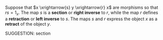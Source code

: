  Suppose that $x \xrightarrow{s} y \xrightarrow{r} x$ are morphisms so that $rs = 1_x$. The map $s$ is a **section** or **right inverse** to $r$, while the map $r$ defines a **retraction** or **left inverse** to $s$. The maps $s$ and $r$ express the object $x$ as a **retract** of the object $y$.

SUGGESTION: section